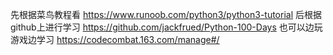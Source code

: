 先根据菜鸟教程看
https://www.runoob.com/python3/python3-tutorial
后根据github上进行学习
https://github.com/jackfrued/Python-100-Days
也可以边玩游戏边学习
https://codecombat.163.com/manage#/